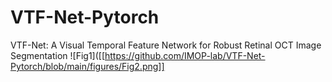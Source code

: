 # VTF-Net-Pytorch
VTF-Net: A Visual Temporal Feature Network for Robust Retinal OCT Image Segmentation
![Fig1]([[https://github.com/IMOP-lab/VTF-Net-Pytorch/blob/main/figures/Fig2.png]]
